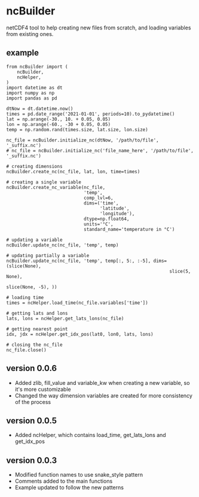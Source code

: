 # ncBuilder
netCDF4 tool to help creating new files from scratch, and loading variables from existing ones.



## example
```
from ncBuilder import (
    ncBuilder,
    ncHelper,
)
import datetime as dt
import numpy as np
import pandas as pd

dtNow = dt.datetime.now()
times = pd.date_range('2021-01-01', periods=10).to_pydatetime()
lat = np.arange(-30., 10. + 0.05, 0.05)
lon = np.arange(-60., -30 + 0.05, 0.05)
temp = np.random.rand(times.size, lat.size, lon.size)

nc_file = ncBuilder.initialize_nc(dtNow, '/path/to/file', '_suffix.nc')
# nc_file = ncBuilder.initialize_nc('file_name_here', '/path/to/file', '_suffix.nc')

# creating dimensions
ncBuilder.create_nc(nc_file, lat, lon, time=times)

# creating a single variable
ncBuilder.create_nc_variable(nc_file,
                             'temp',
                             comp_lvl=6,
                             dims=('time',
                                   'latitude',
                                   'longitude'),
                             dtype=np.float64,
                             units='°C',
                             standard_name='temperature in °C')

# updating a variable
ncBuilder.update_nc(nc_file, 'temp', temp)

# updating partially a variable
ncBuilder.update_nc(nc_file, 'temp', temp[:, 5:, :-5], dims=(slice(None), 
                                                             slice(5, None),
															 slice(None, -5), ))

# loading time
times = ncHelper.load_time(nc_file.variables['time'])

# getting lats and lons
lats, lons = ncHelper.get_lats_lons(nc_file)

# getting nearest point
idx, jdx = ncHelper.get_idx_pos(lat0, lon0, lats, lons)

# closing the nc_file
nc_file.close()
```

## version 0.0.6
- Added zlib, fill_value and variable_kw when creating a new variable, so it's more customizable
- Changed the way dimension variables are created for more consistency of the process

## version 0.0.5
- Added ncHelper, which contains load_time, get_lats_lons and get_idx_pos

## version 0.0.3
- Modified function names to use snake_style pattern
- Comments added to the main functions
- Example updated to follow the new patterns